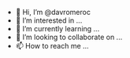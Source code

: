 - 👋 Hi, I’m @davromeroc
- 👀 I’m interested in ...
- 🌱 I’m currently learning ...
- 💞️ I’m looking to collaborate on ...
- 📫 How to reach me ...

<!---
davromeroc/davromeroc is a ✨ special ✨ repository because its `README.md` (this file) appears on your GitHub profile.
You can click the Preview link to take a look at your changes.
--->
